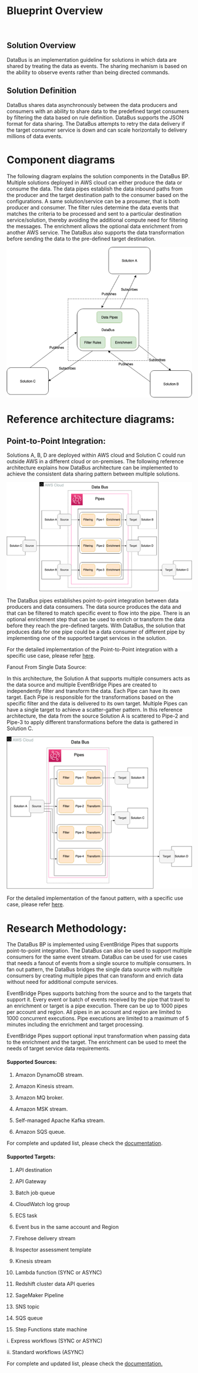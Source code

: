 

# Blueprint Overview

 

## Solution Overview

DataBus is an implementation guideline for solutions in which data are
shared by treating the data as events. The sharing mechanism is based on
the ability to observe events rather than being directed commands.

## Solution Definition

DataBus shares data asynchronously between the data producers and
consumers with an ability to share data to the predefined target
consumers by filtering the data based on rule definition. DataBus
supports the JSON format for data sharing. The DataBus attempts to retry
the data delivery if the target consumer service is down and can scale
horizontally to delivery millions of data events.

# Component diagrams

The following diagram explains the solution components in the DataBus
BP. Multiple solutions deployed in AWS cloud can either produce the data
or consume the data. The data pipes establish the data inbound paths
from the producer and the target destination path to the consumer based
on the configurations. A same solution/service can be a prosumer, that
is both producer and consumer. The filter rules determine the data
events that matches the criteria to be processed and sent to a
particular destination service/solution, thereby avoiding the additional
compute need for filtering the messages. The enrichment allows the
optional data enrichment from another AWS service. The DataBus also
supports the data transformation before sending the data to the
pre-defined target destination.

![](./images/media/image1.png)

# Reference architecture diagrams:

## Point-to-Point Integration: 

Solutions A, B, D are deployed within AWS cloud and Solution C could run
outside AWS in a different cloud or on-premises. The following reference
architecture explains how DataBus architecture can be implemented to
achieve the consistent data sharing pattern between multiple solutions.

![](./images/media/image2.png)

The DataBus pipes establishes point-to-point integration between data
producers and data consumers. The data source produces the data and that
can be filtered to match specific event to flow into the pipe. There is
an optional enrichment step that can be used to enrich or transform the
data before they reach the pre-defined targets. With DataBus, the
solution that produces data for one pipe could be a data consumer of
different pipe by implementing one of the supported target services in
the solution.

For the detailed implementation of the Point-to-Point integration with a
specific use case, please refer
[here](https://amazon.awsapps.com/workdocs/index.html#/document/be5de5ce57fef0fb1a8834088aa506f7a571f0365d8bfc1be6cff71c99ae1759).

Fanout From Single Data Source:

In this architecture, the Solution A that supports multiple consumers
acts as the data source and multiple EventBridge Pipes are created to
independently filter and transform the data. Each Pipe can have its own
target. Each Pipe is responsible for the transformations based on the
specific filter and the data is delivered to its own target. Multiple
Pipes can have a single target to achieve a scatter-gather pattern. In
this reference architecture, the data from the source Solution A is
scattered to Pipe-2 and Pipe-3 to apply different transformations before
the data is gathered in Solution C.

![](./images/media/image3.png)

For the detailed implementation of the fanout pattern, with a specific
use case, please refer
[here](https://amazon.awsapps.com/workdocs/index.html#/document/ff9622ccbb1bf74445ef53d9ee7b5b537d64a4887759610e7a09c4e00083ff77).

# Research Methodology:

The DataBus BP is implemented using EventBridge Pipes that supports
point-to-point integration. The DataBus can also be used to support
multiple consumers for the same event stream. DataBus can be used for
use cases that needs a fanout of events from a single source to multiple
consumers. In fan out pattern, the DataBus bridges the single data
source with multiple consumers by creating multiple pipes that can
transform and enrich data without need for additional compute services.

EventBridge Pipes supports batching from the source and to the targets
that support it. Every event or batch of events received by the pipe
that travel to an enrichment or target is a pipe execution. There can be
up to 1000 pipes per account and region. All pipes in an account and
region are limited to 1000 concurrent executions. Pipe executions are
limited to a maximum of 5 minutes including the enrichment and target
processing.

EventBridge Pipes support optional input transformation when passing
data to the enrichment and the target. The enrichment can be used to
meet the needs of target service data requirements.

#### Supported Sources:

1.  Amazon DynamoDB stream.

2.  Amazon Kinesis stream.

3.  Amazon MQ broker.

4.  Amazon MSK stream.

5.  Self-managed Apache Kafka stream.

6.  Amazon SQS queue.

For complete and updated list, please check the
[documentation](https://docs.aws.amazon.com/eventbridge/latest/userguide/eb-pipes-event-source.html).

#### Supported Targets:

1.  API destination

2.  API Gateway

3.  Batch job queue

4.  CloudWatch log group

5.  ECS task

6.  Event bus in the same account and Region

7.  Firehose delivery stream

8.  Inspector assessment template

9.  Kinesis stream

10. Lambda function (SYNC or ASYNC)

11. Redshift cluster data API queries

12. SageMaker Pipeline

13. SNS topic

14. SQS queue

15. Step Functions state machine


i.  Express workflows (SYNC or ASYNC)

ii. Standard workflows (ASYNC)

For complete and updated list, please check the
[documentation.](https://docs.aws.amazon.com/eventbridge/latest/userguide/eb-pipes-event-target.html)